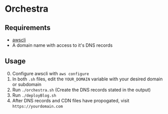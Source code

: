 # Orchestra

## Requirements
* [awscli](https://aws.amazon.com/cli/)
* A domain name with access to it's DNS records


## Usage

0. Configure awscli with `aws configure`
1. In both `.sh` files, edit the `YOUR_DOMAIN` variable with your desired domain or subdomain
2. Run `./orchestra.sh`  (Create the DNS records stated in the output)
3. Run `./deployBlog.sh`
4. After DNS records and CDN files have propogated, visit `https://yourdomain.com`
